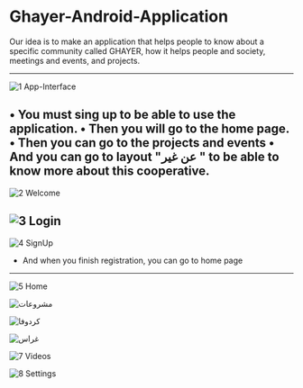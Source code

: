 # Ghayer-Android-Application
Our idea is to make an application that helps people to know about a specific community called GHAYER, how it helps people and society, meetings and events, and projects.

------
![1 App-Interface](https://user-images.githubusercontent.com/46052811/214074989-7abaa4ec-b152-4407-b4d8-ef8dd9c59f88.png)

•	You must sing up to be able to use the application.
•	Then you will go to the home page.
•	Then you can go to the projects and events 
•	And you can go to layout "عن غير " to be able to know more about this cooperative.
----

![2 Welcome](https://user-images.githubusercontent.com/46052811/214075147-cd3d3b5a-b5d5-4427-9152-c4135587cc4c.png)


![3 Login](https://user-images.githubusercontent.com/46052811/214075158-39cf92fd-cc52-469d-b6fc-c5fa74d40a1e.png)
----

![4 SignUp](https://user-images.githubusercontent.com/46052811/214075167-50a3fcc9-3e30-4955-89d3-b35d78457f33.png)

 - And when you finish registration, you can go to home page

-----

![5 Home](https://user-images.githubusercontent.com/46052811/214075218-9bee2c3d-bba7-4f31-b6e1-a916fb4ee484.png)


![مشروعات](https://user-images.githubusercontent.com/46052811/214075363-ff09214d-01e7-48c7-bb99-c8cae282606c.PNG)


![كردوفا](https://user-images.githubusercontent.com/46052811/214075426-f40e186d-0f62-4e5e-8aaa-922da053ae5c.PNG)


![غراس](https://user-images.githubusercontent.com/46052811/214075433-f649b842-8686-405f-8aed-b5651a2a1d2b.PNG)

![7 Videos](https://user-images.githubusercontent.com/46052811/214075438-04cc011c-6d35-4c20-b260-8fc0cec0a65a.png)

![8 Settings](https://user-images.githubusercontent.com/46052811/214075491-5d40312e-3c88-42be-867b-d16af7b4ccee.png)
